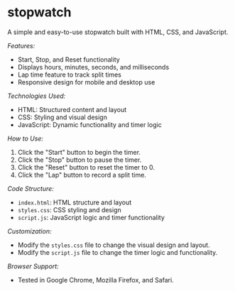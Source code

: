 # stopwatch

A simple and easy-to-use stopwatch built with HTML, CSS, and JavaScript.

*Features:*

- Start, Stop, and Reset functionality
- Displays hours, minutes, seconds, and milliseconds
- Lap time feature to track split times
- Responsive design for mobile and desktop use

*Technologies Used:*

- HTML: Structured content and layout
- CSS: Styling and visual design
- JavaScript: Dynamic functionality and timer logic

*How to Use:*

1. Click the "Start" button to begin the timer.
2. Click the "Stop" button to pause the timer.
3. Click the "Reset" button to reset the timer to 0.
4. Click the "Lap" button to record a split time.

*Code Structure:*

- `index.html`: HTML structure and layout
- `styles.css`: CSS styling and design
- `script.js`: JavaScript logic and timer functionality

*Customization:*

- Modify the `styles.css` file to change the visual design and layout.
- Modify the `script.js` file to change the timer logic and functionality.

*Browser Support:*

- Tested in Google Chrome, Mozilla Firefox, and Safari.

